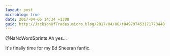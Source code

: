 ```yaml
---
layout: post
microblog: true
date: 2017-04-06 14:34 +1300
guid: http://JacksonOfTrades.micro.blog/2017/04/06/t849797453171773440.html
---
```

@NaNoWordSprints Ah yes...

It's finally time for my Ed Sheeran fanfic.
